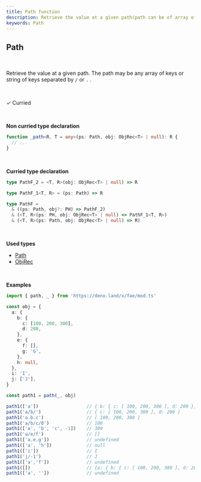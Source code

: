 ```yaml
---
title: Path function
description: Retrieve the value at a given path(path can be of array of key or string of key)
keywords: Path
---
```


## Path
<br>

Retrieve the value at a given path. The path may be any array of keys or string of keys separated by `/` or `.` .

<br>

&check; Curried

<br>
<!---
&#10539; Not curred
-->

**Non curried type declaration**
```typescript
function _path<R, T = any>(ps: Path, obj: ObjRec<T> | null): R {
  // ...
}
```
<br>

**Curried type declaration**

```typescript
type PathF_2 = <T, R>(obj: ObjRec<T> | null) => R

type PathF_1<T, R> = (ps: Path) => R

type PathF =
  & ((ps: Path, obj?: PH) => PathF_2)
  & (<T, R>(ps: PH, obj: ObjRec<T> | null) => PathF_1<T, R>)
  & (<T, R>(ps: Path, obj: ObjRec<T> | null) => R)
```
<br>

**Used types**
* [Path](/types/Path)
* [ObjRec](/types/ObjRec)

<br>

**Examples**
```typescript
import { path, _ } from 'https://deno.land/x/fae/mod.ts'

const obj = {
  a: {
    b: {
      c: [100, 200, 300],
      d: 200,
    },
    e: {
      f: [],
      g: 'G',
    },
    h: null,
  },
  i: 'I',
  j: ['J'],
}

const path1 = path(_, obj)

path1(['a'])                  // { b: { c: [ 100, 200, 300 ], d: 200 }, e: { f: [], g: 'G' }, h: null }
path1('a/b/')                 // { c: [ 100, 200, 300 ], d: 200 }
path1('a.b.c')                // [ 100, 200, 300 ] 
path1('a/b/c/0')              // 100
path1(['a', 'b', 'c', -1])    // 300
path1('a/e/f')                // []
path1(['a.e.g'])              // undefined
path1(['a', 'h'])             // null
path1(['i'])                  // I
path1('j/-1')                 // J
path1(['a','f'])              // undefined
path1([])                     // {a: { b: { c: [ 100, 200, 300 ], d: 200 }, e: { f: [], g: 'G' }, h: null }, i: 'I', j: [ 'J' ]}
path1(['a', ''])              // undefined
```

